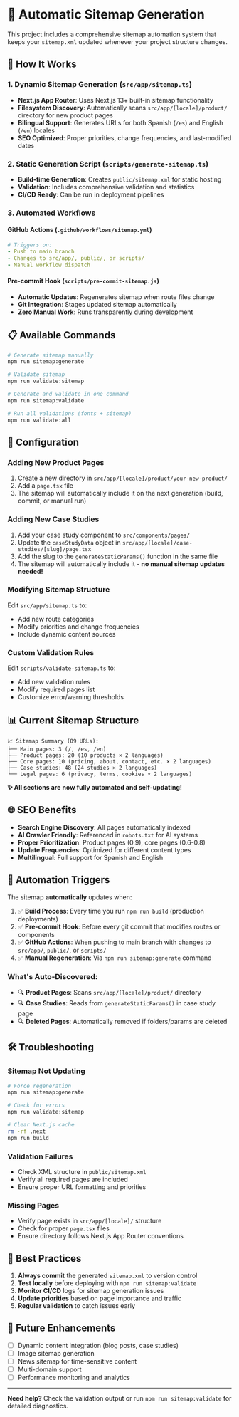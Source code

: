 # 🤖 Automatic Sitemap Generation

This project includes a comprehensive sitemap automation system that keeps your `sitemap.xml` updated whenever your project structure changes.

## 🚀 How It Works

### 1. **Dynamic Sitemap Generation** (`src/app/sitemap.ts`)
- **Next.js App Router**: Uses Next.js 13+ built-in sitemap functionality
- **Filesystem Discovery**: Automatically scans `src/app/[locale]/product/` directory for new product pages
- **Bilingual Support**: Generates URLs for both Spanish (`/es`) and English (`/en`) locales
- **SEO Optimized**: Proper priorities, change frequencies, and last-modified dates

### 2. **Static Generation Script** (`scripts/generate-sitemap.ts`)
- **Build-time Generation**: Creates `public/sitemap.xml` for static hosting
- **Validation**: Includes comprehensive validation and statistics
- **CI/CD Ready**: Can be run in deployment pipelines

### 3. **Automated Workflows**

#### **GitHub Actions** (`.github/workflows/sitemap.yml`)
```yaml
# Triggers on:
- Push to main branch
- Changes to src/app/, public/, or scripts/
- Manual workflow dispatch
```

#### **Pre-commit Hook** (`scripts/pre-commit-sitemap.js`)
- **Automatic Updates**: Regenerates sitemap when route files change
- **Git Integration**: Stages updated sitemap automatically
- **Zero Manual Work**: Runs transparently during development

## 📋 Available Commands

```bash
# Generate sitemap manually
npm run sitemap:generate

# Validate sitemap
npm run validate:sitemap

# Generate and validate in one command
npm run sitemap:validate

# Run all validations (fonts + sitemap)
npm run validate:all
```

## 🔧 Configuration

### **Adding New Product Pages**
1. Create a new directory in `src/app/[locale]/product/your-new-product/`
2. Add a `page.tsx` file
3. The sitemap will automatically include it on the next generation (build, commit, or manual run)

### **Adding New Case Studies**
1. Add your case study component to `src/components/pages/`
2. Update the `caseStudyData` object in `src/app/[locale]/case-studies/[slug]/page.tsx`
3. Add the slug to the `generateStaticParams()` function in the same file
4. The sitemap will automatically include it - **no manual sitemap updates needed!**

### **Modifying Sitemap Structure**
Edit `src/app/sitemap.ts` to:
- Add new route categories
- Modify priorities and change frequencies
- Include dynamic content sources

### **Custom Validation Rules**
Edit `scripts/validate-sitemap.ts` to:
- Add new validation rules
- Modify required pages list
- Customize error/warning thresholds

## 📊 Current Sitemap Structure

```
📈 Sitemap Summary (89 URLs):
├── Main pages: 3 (/, /es, /en)
├── Product pages: 20 (10 products × 2 languages)
├── Core pages: 10 (pricing, about, contact, etc. × 2 languages)
├── Case studies: 48 (24 studies × 2 languages)
└── Legal pages: 6 (privacy, terms, cookies × 2 languages)
```

**✨ All sections are now fully automated and self-updating!**

## 🌐 SEO Benefits

- **Search Engine Discovery**: All pages automatically indexed
- **AI Crawler Friendly**: Referenced in `robots.txt` for AI systems
- **Proper Prioritization**: Product pages (0.9), core pages (0.6-0.8)
- **Update Frequencies**: Optimized for different content types
- **Multilingual**: Full support for Spanish and English

## 🔄 Automation Triggers

The sitemap **automatically** updates when:

1. ✅ **Build Process**: Every time you run `npm run build` (production deployments)
2. ✅ **Pre-commit Hook**: Before every git commit that modifies routes or components
3. ✅ **GitHub Actions**: When pushing to main branch with changes to `src/app/`, `public/`, or `scripts/`
4. ✅ **Manual Regeneration**: Via `npm run sitemap:generate` command

### What's Auto-Discovered:
- 🔍 **Product Pages**: Scans `src/app/[locale]/product/` directory
- 🔍 **Case Studies**: Reads from `generateStaticParams()` in case study page
- 🔍 **Deleted Pages**: Automatically removed if folders/params are deleted

## 🛠️ Troubleshooting

### **Sitemap Not Updating**
```bash
# Force regeneration
npm run sitemap:generate

# Check for errors
npm run validate:sitemap

# Clear Next.js cache
rm -rf .next
npm run build
```

### **Validation Failures**
- Check XML structure in `public/sitemap.xml`
- Verify all required pages are included
- Ensure proper URL formatting and priorities

### **Missing Pages**
- Verify page exists in `src/app/[locale]/` structure
- Check for proper `page.tsx` files
- Ensure directory follows Next.js App Router conventions

## 📝 Best Practices

1. **Always commit** the generated `sitemap.xml` to version control
2. **Test locally** before deploying with `npm run sitemap:validate`
3. **Monitor CI/CD** logs for sitemap generation issues
4. **Update priorities** based on page importance and traffic
5. **Regular validation** to catch issues early

## 🚀 Future Enhancements

- [ ] Dynamic content integration (blog posts, case studies)
- [ ] Image sitemap generation
- [ ] News sitemap for time-sensitive content
- [ ] Multi-domain support
- [ ] Performance monitoring and analytics

---

**Need help?** Check the validation output or run `npm run sitemap:validate` for detailed diagnostics.
